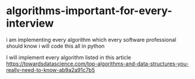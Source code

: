 # algorithms-important-for-every-interview
i am implementing every algorithm which every  software professional should know i will code this all in python


I will implement every algorithm listed in this article https://towardsdatascience.com/top-algorithms-and-data-structures-you-really-need-to-know-ab9a2a91c7b5
